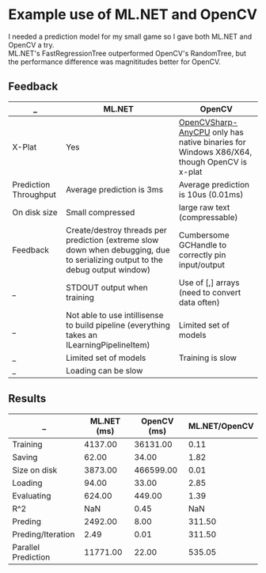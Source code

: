 # Example use of ML.NET and OpenCV

I needed a prediction model for my small game so I gave both ML.NET and OpenCV a try.  
ML.NET's FastRegressionTree outperformed OpenCV's RandomTree, but the performance difference was magnititudes better for OpenCV. 

## Feedback

_ |ML.NET | OpenCV
-----|-------|-------
X-Plat| Yes | [OpenCVSharp-AnyCPU](https://www.nuget.org/packages/OpenCvSharp3-AnyCPU/) only has native binaries for Windows X86/X64, though OpenCV is x-plat
Prediction Throughput | Average prediction is 3ms | Average prediction is 10us (0.01ms)
On disk size | Small compressed | large raw text (compressable)
Feedback | Create/destroy threads per prediction (extreme slow down when debugging, due to serializing output to the debug output window) | Cumbersome GCHandle to correctly pin input/output
_ | STDOUT output when training | Use of [,] arrays (need to convert data often)
_ | Not able to use intillisense to build pipeline (everything takes an ILearningPipelineItem) | Limited set of models
_ | Limited set of models | Training is slow
_ | Loading can be slow |

## Results

_       | ML.NET (ms)   | OpenCV (ms)   | ML.NET/OpenCV
--------|---------------|---------------|-----------
Training   |    4137.00    |   36131.00    |       0.11
Saving    |      62.00    |      34.00    |       1.82
Size on disk    |    3873.00    |  466599.00    |       0.01
Loading    |      94.00    |      33.00    |       2.85
Evaluating    |     624.00    |     449.00    |       1.39
R^2     |        NaN    |       0.45    |        NaN
Preding    |    2492.00    |       8.00    |     311.50
Preding/Iteration |       2.49    |       0.01    |     311.50
Parallel Prediction  |   11771.00    |      22.00    |     535.05

